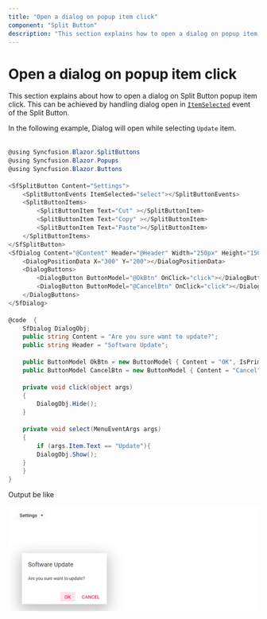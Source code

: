 ```yaml
---
title: "Open a dialog on popup item click"
component: "Split Button"
description: "This section explains how to open a dialog on popup item click in Blazor."
---
```


# Open a dialog on popup item click

This section explains about how to open a dialog on Split Button popup item click. This can be achieved by
handling dialog open in [`ItemSelected`](https://help.syncfusion.com/cr/blazor/Syncfusion.Blazor~Syncfusion.Blazor.SplitButtons.SplitButtonEvents~ItemSelected.html) event of the Split Button.

In the following example, Dialog will open while selecting `Update` item.

```csharp

@using Syncfusion.Blazor.SplitButtons
@using Syncfusion.Blazor.Popups
@using Syncfusion.Blazor.Buttons

<SfSplitButton Content="Settings">
    <SplitButtonEvents ItemSelected="select"></SplitButtonEvents>
    <SplitButtonItems>
        <SplitButtonItem Text="Cut" ></SplitButtonItem>
        <SplitButtonItem Text="Copy" ></SplitButtonItem>
        <SplitButtonItem Text="Paste"></SplitButtonItem>
    </SplitButtonItems>
</SfSplitButton>
<SfDialog Content="@Content" Header="@Header" Width="250px" Height="150px" Visible="false" @ref="DialogObj">
    <DialogPositionData X="300" Y="200"></DialogPositionData>
    <DialogButtons>
        <DialogButton ButtonModel="@OkBtn" OnClick="click"></DialogButton>
        <DialogButton ButtonModel="@CancelBtn" OnClick="click"></DialogButton>
    </DialogButtons>
</SfDialog>

@code  {
    SfDialog DialogObj;
    public string Content = "Are you sure want to update?";
    public string Header = "Software Update";

    public ButtonModel OkBtn = new ButtonModel { Content = "OK", IsPrimary = true, CssClass = "e-flat" };
    public ButtonModel CancelBtn = new ButtonModel { Content = "Cancel", IsPrimary = true, CssClass = "e-flat" };

    private void click(object args)
    {
        DialogObj.Hide();
    }

    private void select(MenuEventArgs args)
    {
        if (args.Item.Text == "Update"){
        DialogObj.Show();
    }
    }
}

```

Output be like

![Split Button Sample](./../images/sb-dialog.png)